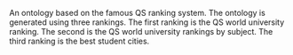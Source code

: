 An ontology based on the famous QS ranking system.
The ontology is generated using three rankings.
The first ranking is the QS world university ranking. The second is the QS world university rankings by subject. The third ranking is the best student cities.
